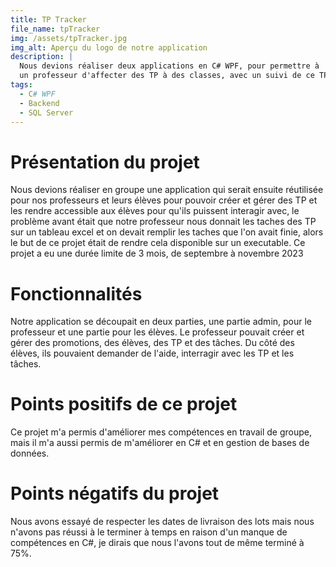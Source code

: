 ```yaml
---
title: TP Tracker
file_name: tpTracker
img: /assets/tpTracker.jpg
img_alt: Aperçu du logo de notre application
description: |
  Nous devions réaliser deux applications en C# WPF, pour permettre à 
  un professeur d'affecter des TP à des classes, avec un suivi de ce TP.
tags:
  - C# WPF
  - Backend
  - SQL Server
---
```


# Présentation du projet

Nous devions réaliser en groupe une application qui serait ensuite réutilisée pour nos professeurs et leurs élèves pour pouvoir créer et gérer des TP et les rendre accessible aux élèves pour qu'ils puissent interagir avec, le problème avant était que notre professeur nous donnait les taches des TP sur un tableau excel et on devait remplir les taches que l'on avait finie, alors le but de ce projet était de rendre cela disponible sur un executable. Ce projet a eu une durée limite de 3 mois, de septembre à novembre 2023

# Fonctionnalités

Notre application se découpait en deux parties, une partie admin, pour le professeur et une partie pour les élèves. Le professeur pouvait créer et gérer des promotions, des élèves, des TP et des tâches. Du côté des élèves, ils pouvaient demander de l'aide, interragir avec les TP et les tâches.

# Points positifs de ce projet

Ce projet m'a permis d'améliorer mes compétences en travail de groupe, mais il m'a aussi permis de m'améliorer en C# et en gestion de bases de données.

# Points négatifs du projet

Nous avons essayé de respecter les dates de livraison des lots mais nous n'avons pas réussi à le terminer à temps en raison d'un manque de compétences en C#, je dirais que nous l'avons tout de même terminé à 75%.
